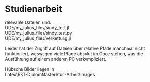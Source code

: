# Studienarbeit

relevante Dateien sind: <br>
UDE/my_julius_files/sindy_test.jl<br>
UDE/my_julius_files/sindy_test.py<br>
UDE/my_julius_files/verkettung.jl<br>
<br>
Leider hat der Zugriff auf Dateien über relative Pfade manchmal nicht funktioniert,
weswegen viele Pfade absolut im Code stehen, was die Ausführung auf einem anderen PC verkompliziert.
<br>
<br>
Hübsche Bilder liegen in <br>
Latex\RST-DiplomMasterStud-Arbeit\images
